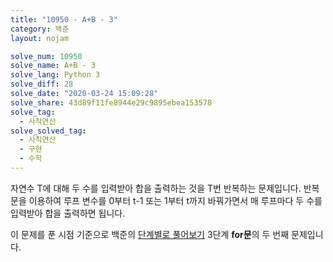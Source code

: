 ```yaml
---
title: "10950 - A+B - 3"
category: 백준
layout: nojam

solve_num: 10950
solve_name: A+B - 3
solve_lang: Python 3
solve_diff: 28
solve_date: "2020-03-24 15:09:28"
solve_share: 43d89f11fe8944e29c9895ebea153578
solve_tag:
  - 사칙연산
solve_solved_tag:
  - 사칙연산
  - 구현
  - 수학
---
```


자연수 T에 대해 두 수를 입력받아 합을 출력하는 것을 T번 반복하는 문제입니다. 반복문을 이용하여 루프 변수를 0부터 t-1 또는 1부터 t까지 바꿔가면서 매 루프마다 두 수를 입력받아 합을 출력하면 됩니다.

이 문제를 푼 시점 기준으로 백준의 [단계별로 풀어보기](http://noj.am/p/s) 3단계 **for문**의 두 번째 문제입니다.
